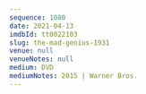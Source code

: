 ```yaml
---
sequence: 1080
date: 2021-04-13
imdbId: tt0022103
slug: the-mad-genius-1931
venue: null
venueNotes: null
medium: DVD
mediumNotes: 2015 | Warner Bros.
---
```

